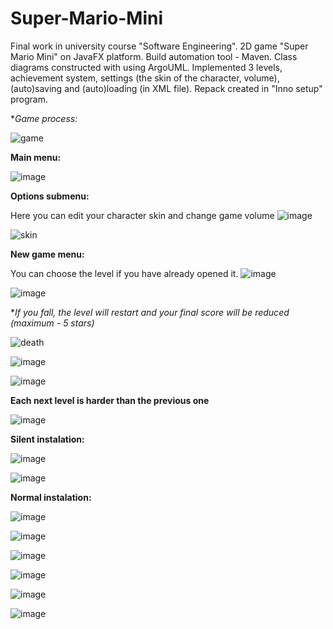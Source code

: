 # Super-Mario-Mini
Final work in university course "Software Engineering". 2D game "Super Mario Mini" on JavaFX platform. 
Build automation tool - Maven. 
Class diagrams constructed with using ArgoUML. 
Implemented 3 levels, achievement system, settings (the skin of the character, volume), (auto)saving and (auto)loading (in XML file). Repack created in "Inno setup" program.

**Game process:*

![game](https://user-images.githubusercontent.com/19497575/161534536-edad8ecc-883c-41b6-9d62-e3612d57e358.gif)

**Main menu:**

![image](https://user-images.githubusercontent.com/19497575/161529421-537fcb9d-ffed-40f0-baeb-67c3b158f33a.png)

**Options submenu:**

Here you can edit your character skin and change game volume
![image](https://user-images.githubusercontent.com/19497575/161529529-89da125d-26ab-4f57-9f77-f4836b781ff9.png)

![skin](https://user-images.githubusercontent.com/19497575/161534472-216dc310-e899-43d5-be14-c1a8e6045633.gif)

**New game menu:**

You can choose the level if you have already opened it.
![image](https://user-images.githubusercontent.com/19497575/161530308-62b0bcda-3eb6-4fc2-bd21-2d24b5217434.png)

![image](https://user-images.githubusercontent.com/19497575/161532000-af00b243-7a63-4ea4-9d30-bfb8883c126a.png)

**If you fall, the level will restart and your final score will be reduced (maximum - 5 stars)*

![death](https://user-images.githubusercontent.com/19497575/161534419-ea230c10-9fec-497e-83c3-cd616123f67e.gif)

![image](https://user-images.githubusercontent.com/19497575/161531498-185fe74a-b849-4c05-8634-011ff10f37dd.png)

![image](https://user-images.githubusercontent.com/19497575/161531797-bab31b3b-81da-44bc-8d52-258640a45169.png)

**Each next level is harder than the previous one**

![image](https://user-images.githubusercontent.com/19497575/161531624-4f3b46f1-a3e6-4beb-8dbd-8a18ae5604f5.png)

**Silent instalation:**

![image](https://user-images.githubusercontent.com/19497575/161528442-dc9d3f0b-f1fa-40bd-a808-f10b30b77bc7.png)

![image](https://user-images.githubusercontent.com/19497575/161528306-add09bbc-d312-4790-ae22-248a8ce7ca2e.png)

**Normal instalation:**

![image](https://user-images.githubusercontent.com/19497575/161528549-69f2a4cb-def5-41b4-b43b-8e4d71396d51.png)

![image](https://user-images.githubusercontent.com/19497575/161528647-87e762fb-a931-449e-98bc-a2a2bf46c2f2.png)

![image](https://user-images.githubusercontent.com/19497575/161528892-ec37c0a8-844a-4baf-bd77-af3772aba11d.png)

![image](https://user-images.githubusercontent.com/19497575/161528945-b32bce7f-0e9f-49aa-a462-cb39abbf404d.png)

![image](https://user-images.githubusercontent.com/19497575/161528990-4e48ae1f-d14b-4243-ab2e-a5b213e75cef.png)

![image](https://user-images.githubusercontent.com/19497575/161529034-1d53d707-f48e-4d90-a019-566b83191f90.png)

